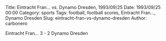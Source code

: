 Title: Eintracht Fran… vs. Dynamo Dresden, 1993/09/25
Date: 1993/09/25 00:00
Category: sports
Tags: football, football scores, Eintracht Fran…, Dynamo Dresden
Slug: eintracht-fran-vs-dynamo-dresden
Author: carbonero


Eintracht Fran… 3 - 2 Dynamo Dresden
